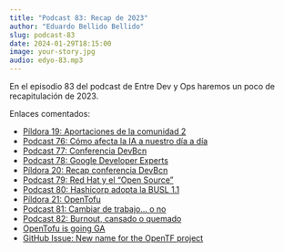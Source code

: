 ```yaml
---
title: "Podcast 83: Recap de 2023"
author: "Eduardo Bellido Bellido"
slug: podcast-83
date: 2024-01-29T18:15:00
image: your-story.jpg
audio: edyo-83.mp3
---
```


En el episodio 83 del podcast de Entre Dev y Ops haremos un poco de recapitulación de 2023.

<!--more-->

Enlaces comentados:

- [Píldora 19: Aportaciones de la comunidad 2](https://www.entredevyops.es/podcasts/pildora-19.html)
- [Podcast 76: Cómo afecta la IA a nuestro día a día](https://www.entredevyops.es/podcasts/podcast-76.html)
- [Podcast 77: Conferencia DevBcn](https://www.entredevyops.es/podcasts/podcast-77.html)
- [Podcast 78: Google Developer Experts](https://www.entredevyops.es/podcasts/podcast-78.html)
- [Píldora 20: Recap conferencia DevBcn](https://www.entredevyops.es/podcasts/pildora-20.html)
- [Podcast 79: Red Hat y el “Open Source”](https://www.entredevyops.es/podcasts/podcast-79.html)
- [Podcast 80: Hashicorp adopta la BUSL 1.1](https://www.entredevyops.es/podcasts/podcast-80.html)
- [Píldora 21: OpenTofu](https://www.entredevyops.es/podcasts/pildora-21.html)
- [Podcast 81: Cambiar de trabajo… o no](https://www.entredevyops.es/podcasts/podcast-81.html)
- [Podcast 82: Burnout, cansado o quemado](https://www.entredevyops.es/podcasts/podcast-82.html)
- [OpenTofu is going GA](https://opentofu.org/blog/opentofu-is-going-ga/)
- [GitHub Issue: New name for the OpenTF project](https://github.com/opentofu/opentofu/issues/296)
